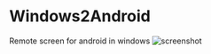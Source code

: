 # Windows2Android
Remote screen for android in windows
![screenshot](https://github.com/ghqian/garage/blob/master/w2a_sc.png?raw=true "screenshot")
